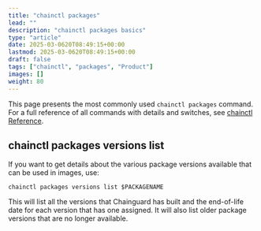 ```yaml
---
title: "chainctl packages"
lead: ""
description: "chainctl packages basics"
type: "article"
date: 2025-03-0620T08:49:15+00:00
lastmod: 2025-03-0620T08:49:15+00:00
draft: false
tags: ["chainctl", "packages", "Product"]
images: []
weight: 80
---
```


This page presents the most commonly used `chainctl packages` command. For a full reference of all commands with details and switches, see [chainctl Reference](/chainguard/chainctl/).

## chainctl packages versions list

If you want to get details about the various package versions available that can be used in images, use:

```shell
chainctl packages versions list $PACKAGENAME
```

This will list all the versions that Chainguard has built and the end-of-life date for each version that has one assigned. It will also list older package versions that are no longer available.